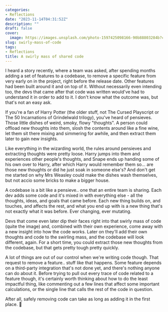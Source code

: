 ```yaml
---
categories:
- Reflections
date: "2023-11-14T04:31:52Z"
description: ""
draft: false
cover:
  image: https://images.unsplash.com/photo-1597425098166-90b88803284b?crop=entropy&cs=tinysrgb&fit=max&fm=jpg&ixid=M3wxMTc3M3wwfDF8c2VhcmNofDJ8fHN3aXJsfGVufDB8fHx8MTY5OTkyNzA4OHww&ixlib=rb-4.0.3&q=80&w=2000
slug: swirly-mass-of-code
tags:
- Reflections
title: A swirly mass of shared code
---
```



I heard a story recently, where a team was asked, after spending months adding a set of features to a codebase, to remove a specific feature from very early on in the project, right before the release date. Other features had been built around it and on top of it. Without necessarily even intending too, the devs that came after that code was written would've had to understand it in order to add to it. I don't know what the outcome was, but that's not an easy ask.

If you're a fan of Harry Potter (the older stuff, not The Cursed Playscript or The 50 Incarnations of Grindelwald trilogy), you've heard of pensieves. Those little dishes of weird, smoky, flowy "thoughts". A person could offload new thoughts into them, slosh the contents around like a fine wine, let them sit there mixing and simmering for awhile, and then extract them later to gain new insights.

Like everything in the wizarding world, the rules around pensieves and extracting thoughts were pretty loose. Harry jumps into them and experiences other people's thoughts, and Snape ends up handing some of his own over to Harry, after which Harry would remember them so... are those new thoughts or did he just soak in someone else's? And don't get me started on why Mrs Weasley could make the dishes wash themselves, but not accio some bricks to make a bigger house.

A codebase is a bit like a pensieve.. one that an entire team is sharing. Each dev adds some code and it's mixed in with everything else - all the thoughts, ideas, and goals that came before. Each new thing builds on, and touches, and affects the rest, and what you end up with is a new thing that's not exactly what it was before. Ever changing, ever mutating.

Devs that come even later dip their faces right into that swirly mass of code (quite the image) and, combined with their own experience, come away with a new insight into how the code works. Later on they'll add their own thoughts and code to the swirling mass, and the codebase will look different, again. For a short time, you could extract those new thoughts from the codebase, but that gets pretty tough pretty quickly.

A lot of things are out of our control when we're writing code though. That request to remove a feature.. stuff like that happens. Some feature depends on a third-party integration that's not done yet, and there's nothing anyone can do about it. Before trying to pull out every trace of code related to a feature though, it's certainly worth thinking about how to do the least impactful thing, like commenting out a few lines that affect some important calculations, or the single line that calls the rest of the code in question.

After all, safely removing code can take as long as adding it in the first place. 😬
